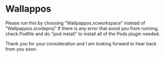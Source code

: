 # Wallappos


Please run this by choosing "Wallpappos.xcworkspace" instead of "Wallpappos.xcodeproj"
If there is any error that avoid you from running, check Podfile and do "pod install" to install all of the Pods plugin needed.

Thank you for your consideration and I am looking forward to hear back from you soon.

